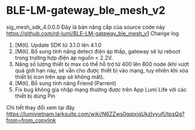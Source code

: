 # BLE-LM-gateway_ble_mesh_v2
sig_mesh_sdk_4.0.0.0
Đây là bản nâng cấp của source code này https://github.com/rd-lumi/BLE-LM-gateway_ble_mesh_v1
Change log
1. [Mới]. Update SDK từ 3.1.0 lên 4.1.0
2. [Mới]. Bổ sung tính năng detect điện áp thấp, gateway sẽ tự reboot trong trường hợp điện áp nguồn < 2.2V.
3. Nâng số lượng thiết bị max có thể hỗ trợ từ 400 lên 800 node (khi vượt quá giới hạn này, sẽ vẫn cho được thiết bị vào mạng, tuy nhiên khi xóa thiết bị icon trên app sẽ không mất).
4. [Mới]. Bổ sung tính năng Friend (Parrent)
5. Fix bug không gia nhập mạng thường được trên App Lumi Life với các thiết bị dùng Pin

Chi tiết thay đổi xem tại đây
https://lumivietnam.larksuite.com/wiki/N6ZZws0qqixjqUkzIvyufUtpsQg?from=from_copylink
